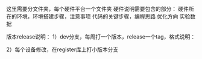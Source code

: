这里需要分文件夹，每个硬件平台一个文件夹
硬件说明需要包含的部分：
    硬件所在的环境，环境搭建步骤，注意事项
    代码的关键步骤，编程思路
    优化方向
    实验数据

版本release说明：
1）dev分支，每周打一个版本，release一个tag，格式说明：

2）每个设备修改，在register库上打小版本分支